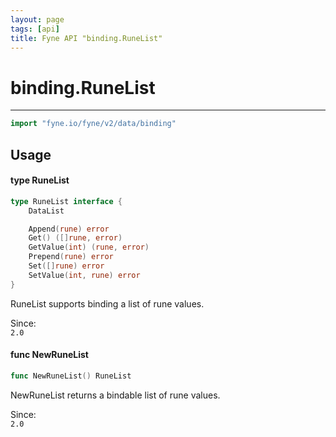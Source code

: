 ```yaml
---
layout: page
tags: [api]
title: Fyne API "binding.RuneList"
---
```


# binding.RuneList
---
```go
import "fyne.io/fyne/v2/data/binding"
```

## Usage

#### type RuneList

```go
type RuneList interface {
	DataList

	Append(rune) error
	Get() ([]rune, error)
	GetValue(int) (rune, error)
	Prepend(rune) error
	Set([]rune) error
	SetValue(int, rune) error
}
```

RuneList supports binding a list of rune values.


<div class="since">Since: <code>
2.0</code></div>

#### func  NewRuneList

```go
func NewRuneList() RuneList
```
NewRuneList returns a bindable list of rune values.


<div class="since">Since: <code>
2.0</code></div>
